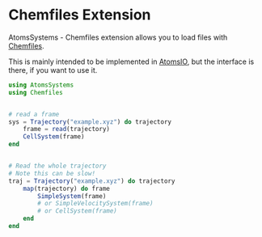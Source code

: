 # Chemfiles Extension

AtomsSystems - Chemfiles extension allows you to load files with [Chemfiles](https://github.com/chemfiles/Chemfiles.jl).

This is mainly intended to be implemented in [AtomsIO](https://github.com/mfherbst/AtomsIO.jl), but the interface is there, if you want to use it.


```julia
using AtomsSystems
using Chemfiles


# read a frame
sys = Trajectory("example.xyz") do trajectory
    frame = read(trajectory)
    CellSystem(frame)
end


# Read the whole trajectory
# Note this can be slow!
traj = Trajectory("example.xyz") do trajectory
    map(trajectory) do frame
        SimpleSystem(frame)
        # or SimpleVelocitySystem(frame)
        # or CellSystem(frame)
    end
end
```